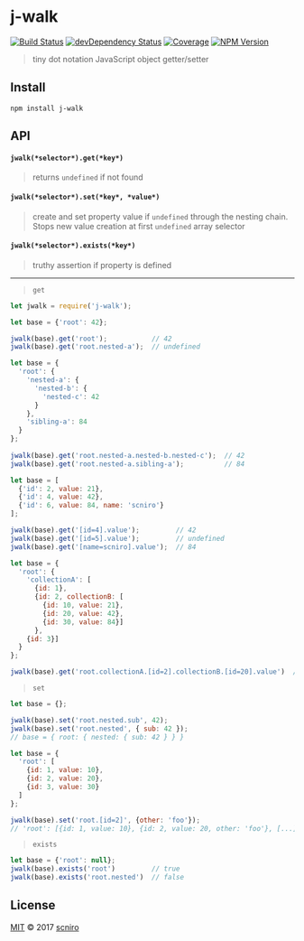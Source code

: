 # j-walk

[![Build Status](https://img.shields.io/travis/scniro/j-walk.svg?style=flat-square)](https://travis-ci.org/scniro/j-walk)
[![devDependency Status](https://img.shields.io/david/dev/scniro/j-walk.svg?label=devDeps&style=flat-square)](https://david-dm.org/scniro/j-walk#info=devDependencies)
[![Coverage](https://img.shields.io/coveralls/scniro/j-walk.svg?style=flat-square)](https://coveralls.io/github/scniro/j-walk)
[![NPM Version](https://img.shields.io/npm/v/j-walk.svg?style=flat-square)](https://www.npmjs.com/package/j-walk)

> tiny dot notation JavaScript object getter/setter

## Install

```
npm install j-walk
```

## API

#### `jwalk(*selector*).get(*key*)`
> returns `undefined` if not found
 
#### `jwalk(*selector*).set(*key*, *value*)`

> create and set property value if `undefined` through the nesting chain. Stops new value creation at first `undefined` array selector

#### `jwalk(*selector*).exists(*key*)`

> truthy assertion if property is defined

---

> `get`
```javascript
let jwalk = require('j-walk');

let base = {'root': 42};

jwalk(base).get('root');           // 42
jwalk(base).get('root.nested-a');  // undefined

let base = {
  'root': {
    'nested-a': {
      'nested-b': {
        'nested-c': 42
      }
    },
    'sibling-a': 84
  }
};
    
jwalk(base).get('root.nested-a.nested-b.nested-c');  // 42
jwalk(base).get('root.nested-a.sibling-a');          // 84

let base = [
  {'id': 2, value: 21},
  {'id': 4, value: 42},
  {'id': 6, value: 84, name: 'scniro'}
];

jwalk(base).get('[id=4].value');         // 42
jwalk(base).get('[id=5].value');         // undefined
jwalk(base).get('[name=scniro].value');  // 84

let base = {
  'root': {
    'collectionA': [
      {id: 1},
      {id: 2, collectionB: [
        {id: 10, value: 21},
        {id: 20, value: 42},
        {id: 30, value: 84}]
      },
    {id: 3}]
  }
};

jwalk(base).get('root.collectionA.[id=2].collectionB.[id=20].value')  // 42
```

> `set`
```javascript
let base = {};

jwalk(base).set('root.nested.sub', 42);
jwalk(base).set('root.nested', { sub: 42 });
// base = { root: { nested: { sub: 42 } } }

let base = {
  'root': [
    {id: 1, value: 10},
    {id: 2, value: 20},
    {id: 3, value: 30}
  ]
};

jwalk(base).set('root.[id=2]', {other: 'foo'});
// 'root': [{id: 1, value: 10}, {id: 2, value: 20, other: 'foo'}, [...]
```

> `exists`
```javascript
let base = {'root': null};
jwalk(base).exists('root')         // true
jwalk(base).exists('root.nested')  // false
```

## License

[MIT](./LICENSE) © 2017 [scniro](https://github.com/scniro)